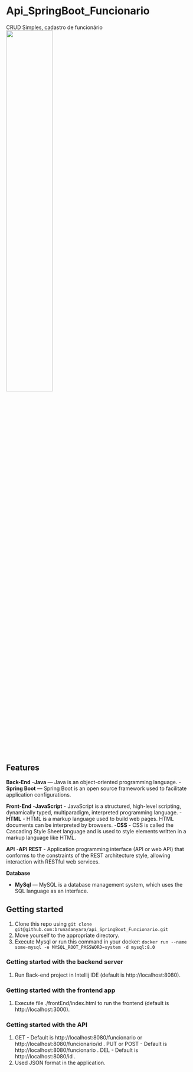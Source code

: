 # Api_SpringBoot_Funcionario
CRUD Simples, cadastro de funcionário
<img src="./.github/example/crudsimples.png" width="50%" height="50%">

## Features
**Back-End**
-**Java** — Java is an object-oriented programming language.
-**Spring Boot** — Spring Boot is an open source framework used to facilitate application configurations.

**Front-End**
-**JavaScript** - JavaScript is a structured, high-level scripting, dynamically typed, multiparadigm, interpreted programming language.
-**HTML** - HTML is a markup language used to build web pages. HTML documents can be interpreted by browsers.
-**CSS** - CSS is called the Cascading Style Sheet language and is used to style elements written in a markup language like HTML.

**API**
-**API REST** - Application programming interface (API or web API) that conforms to the constraints of the REST architecture style, allowing interaction with RESTful web services.

**Database**
- **MySql** — MySQL is a database management system, which uses the SQL language as an interface.

## Getting started

1. Clone this repo using `git clone git@github.com:brunadanyara/api_SpringBoot_Funcionario.git`
2. Move yourself to the appropriate directory.
3. Execute Mysql or run this command in your docker: `docker run --name some-mysql -e MYSQL_ROOT_PASSWORD=system -d mysql:8.0`

### Getting started with the backend server
1. Run Back-end project in Intellij IDE (default is http://localhost:8080).

### Getting started with the frontend app
1. Execute file ./frontEnd/index.html to run the frontend (default is http://localhost:3000).

### Getting started with the API 
1. GET - Default is http://localhost:8080/funcionario or http://localhost:8080/funcionario/id .
PUT or POST - Default is http://localhost:8080/funcionario .
DEL - Default is http://localhost:8080/id .
2. Used JSON format in the application.
